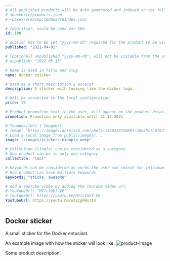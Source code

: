 ```yaml
---
# All published products will be auto generated and indexed on the following urls
# <baseUrl>/products.json
# <base>/preCompiledSearchIndex.json

# Identifier, could be used for SKU
id: 100

# publish has to be set "yyyy-mm-dd" required for the product to be visible
published: "2021-04-01"

# [Optional] unpublished "yyyy-mm-dd", will not be visiable from the unpublished date
# unpublish: "2022-05-13"

# Name is used in Title and slug
name: Docker sticker

# Used as a short description & excerpt
description: A sticker with looking like the docker logo.

# Will be converted to the local configuration
price: 20

# Product promotion text to the user, will appear on the product detail page above the "Add to cart" button
promotion: Promotion only available until 31.12.2021

# ThumbnailUrl | ImageUrl
# image: "https://images.unsplash.com/photo-1520218750893-2be45c7cbf63"
# Load a local image from public/images/...
image: "/images/stickers-example.webp"

# Collection (single) can be considered as a category
# One product can be in only one category
collection: "Cool"

# Keywords can be considered as words the user can search for (minimum of 4 chars)
# One product can have multiple keywords
keywords: "sticks, awesome"

# Add a YouTube video by adding the YouTube video url
# YouTubeUrl: "M7lc1UVf-VE"
# YouTubeUrl: https://youtu.be/M7lc1UVf-VE
YouTubeUrl: https://youtu.be/u7pCgFHszI4
---
```


## Docker sticker

A small sticker for the Docker entusiast.

An example image with how the sticker will look like.
![product-image](/images/docker-sticker.jpg)

Some product description.
